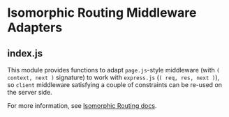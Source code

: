# Isomorphic Routing Middleware Adapters

## index.js

This module provides functions to adapt `page.js`-style middleware (with
`( context, next )` signature) to work with `express.js` (`( req, res, next )`),
so `client` middleware satisfying a couple of constraints can be re-used on the
server side.

For more information, see [Isomorphic Routing docs](docs/isomorphic-routing.md).
